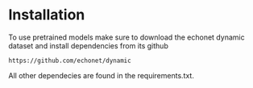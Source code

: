 # Installation

To use pretrained models make sure to download the echonet dynamic dataset and install dependencies from its github
```
https://github.com/echonet/dynamic
```
All other dependecies are found in the requirements.txt.
